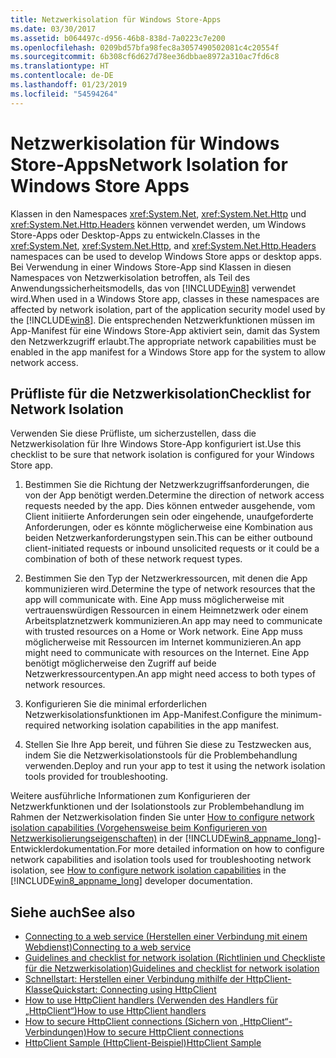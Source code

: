```yaml
---
title: Netzwerkisolation für Windows Store-Apps
ms.date: 03/30/2017
ms.assetid: b064497c-d956-46b8-838d-7a0223c7e200
ms.openlocfilehash: 0209bd57bfa98fec8a3057490502081c4c20554f
ms.sourcegitcommit: 6b308cf6d627d78ee36dbbae8972a310ac7fd6c8
ms.translationtype: HT
ms.contentlocale: de-DE
ms.lasthandoff: 01/23/2019
ms.locfileid: "54594264"
---
```

# <a name="network-isolation-for-windows-store-apps"></a><span data-ttu-id="7ecb6-102">Netzwerkisolation für Windows Store-Apps</span><span class="sxs-lookup"><span data-stu-id="7ecb6-102">Network Isolation for Windows Store Apps</span></span>
<span data-ttu-id="7ecb6-103">Klassen in den Namespaces <xref:System.Net>, <xref:System.Net.Http> und <xref:System.Net.Http.Headers> können verwendet werden, um Windows Store-Apps oder Desktop-Apps zu entwickeln.</span><span class="sxs-lookup"><span data-stu-id="7ecb6-103">Classes in the <xref:System.Net>,  <xref:System.Net.Http>, and <xref:System.Net.Http.Headers> namespaces can be used to develop Windows Store  apps  or desktop apps.</span></span> <span data-ttu-id="7ecb6-104">Bei Verwendung in einer Windows Store-App sind Klassen in diesen Namespaces von Netzwerkisolation betroffen, als Teil des Anwendungssicherheitsmodells, das von [!INCLUDE[win8](../../../includes/win8-md.md)] verwendet wird.</span><span class="sxs-lookup"><span data-stu-id="7ecb6-104">When used in a Windows Store app, classes in these namespaces are affected by network isolation, part of the application security model used by the [!INCLUDE[win8](../../../includes/win8-md.md)].</span></span> <span data-ttu-id="7ecb6-105">Die entsprechenden Netzwerkfunktionen müssen im App-Manifest für eine Windows Store-App aktiviert sein, damit das System den Netzwerkzugriff erlaubt.</span><span class="sxs-lookup"><span data-stu-id="7ecb6-105">The appropriate network capabilities must be enabled in the app manifest for a Windows Store app for the system to allow network access.</span></span>  
  
## <a name="checklist-for-network-isolation"></a><span data-ttu-id="7ecb6-106">Prüfliste für die Netzwerkisolation</span><span class="sxs-lookup"><span data-stu-id="7ecb6-106">Checklist for Network Isolation</span></span>  
 <span data-ttu-id="7ecb6-107">Verwenden Sie diese Prüfliste, um sicherzustellen, dass die Netzwerkisolation für Ihre Windows Store-App konfiguriert ist.</span><span class="sxs-lookup"><span data-stu-id="7ecb6-107">Use this checklist to be sure that network isolation is configured for your Windows Store app.</span></span>  
  
1.  <span data-ttu-id="7ecb6-108">Bestimmen Sie die Richtung der Netzwerkzugriffsanforderungen, die von der App benötigt werden.</span><span class="sxs-lookup"><span data-stu-id="7ecb6-108">Determine the direction of network access requests needed by the app.</span></span> <span data-ttu-id="7ecb6-109">Dies können entweder ausgehende, vom Client initiierte Anforderungen sein oder eingehende, unaufgeforderte Anforderungen, oder es könnte möglicherweise eine Kombination aus beiden Netzwerkanforderungstypen sein.</span><span class="sxs-lookup"><span data-stu-id="7ecb6-109">This can be either outbound client-initiated requests or inbound unsolicited requests or it could be a combination of both of these network request types.</span></span>  
  
2.  <span data-ttu-id="7ecb6-110">Bestimmen Sie den Typ der Netzwerkressourcen, mit denen die App kommunizieren wird.</span><span class="sxs-lookup"><span data-stu-id="7ecb6-110">Determine the type of network resources that the app will communicate with.</span></span> <span data-ttu-id="7ecb6-111">Eine App muss möglicherweise mit vertrauenswürdigen Ressourcen in einem Heimnetzwerk oder einem Arbeitsplatznetzwerk kommunizieren.</span><span class="sxs-lookup"><span data-stu-id="7ecb6-111">An app may need to communicate with trusted resources on a Home or Work network.</span></span> <span data-ttu-id="7ecb6-112">Eine App muss möglicherweise mit Ressourcen im Internet kommunizieren.</span><span class="sxs-lookup"><span data-stu-id="7ecb6-112">An app might need to communicate with resources on the Internet.</span></span> <span data-ttu-id="7ecb6-113">Eine App benötigt möglicherweise den Zugriff auf beide Netzwerkressourcentypen.</span><span class="sxs-lookup"><span data-stu-id="7ecb6-113">An app might need access to both types of network resources.</span></span>  
  
3.  <span data-ttu-id="7ecb6-114">Konfigurieren Sie die minimal erforderlichen Netzwerkisolationsfunktionen im App-Manifest.</span><span class="sxs-lookup"><span data-stu-id="7ecb6-114">Configure the minimum-required networking isolation capabilities in the app manifest.</span></span>  
  
4.  <span data-ttu-id="7ecb6-115">Stellen Sie Ihre App bereit, und führen Sie diese zu Testzwecken aus, indem Sie die Netzwerkisolationstools für die Problembehandlung verwenden.</span><span class="sxs-lookup"><span data-stu-id="7ecb6-115">Deploy and run your app to test it using the network isolation tools provided for troubleshooting.</span></span>  
  
 <span data-ttu-id="7ecb6-116">Weitere ausführliche Informationen zum Konfigurieren der Netzwerkfunktionen und der Isolationstools zur Problembehandlung im Rahmen der Netzwerkisolation finden Sie unter [How to configure network isolation capabilities (Vorgehensweise beim Konfigurieren von Netzwerkisolierungseigenschaften)](https://go.microsoft.com/fwlink/?LinkID=228265) in der [!INCLUDE[win8_appname_long](../../../includes/win8-appname-long-md.md)]-Entwicklerdokumentation.</span><span class="sxs-lookup"><span data-stu-id="7ecb6-116">For more detailed information on how to configure network capabilities and isolation tools used for troubleshooting network isolation, see [How to configure network isolation capabilities](https://go.microsoft.com/fwlink/?LinkID=228265) in the [!INCLUDE[win8_appname_long](../../../includes/win8-appname-long-md.md)] developer documentation.</span></span>  
  
## <a name="see-also"></a><span data-ttu-id="7ecb6-117">Siehe auch</span><span class="sxs-lookup"><span data-stu-id="7ecb6-117">See also</span></span>
- [<span data-ttu-id="7ecb6-118">Connecting to a web service (Herstellen einer Verbindung mit einem Webdienst)</span><span class="sxs-lookup"><span data-stu-id="7ecb6-118">Connecting to a web service</span></span>](https://go.microsoft.com/fwlink/?LinkID=245696)
- [<span data-ttu-id="7ecb6-119">Guidelines and checklist for network isolation (Richtlinien und Checkliste für die Netzwerkisolation)</span><span class="sxs-lookup"><span data-stu-id="7ecb6-119">Guidelines and checklist for network isolation</span></span>](https://go.microsoft.com/fwlink/?LinkID=228265)
- [<span data-ttu-id="7ecb6-120">Schnellstart: Herstellen einer Verbindung mithilfe der HttpClient-Klasse</span><span class="sxs-lookup"><span data-stu-id="7ecb6-120">Quickstart: Connecting using HttpClient</span></span>](https://go.microsoft.com/fwlink/?LinkId=245697)
- [<span data-ttu-id="7ecb6-121">How to use HttpClient handlers (Verwenden des Handlers für „HttpClient“)</span><span class="sxs-lookup"><span data-stu-id="7ecb6-121">How to use HttpClient handlers</span></span>](https://go.microsoft.com/fwlink/?LinkId=245699)
- [<span data-ttu-id="7ecb6-122">How to secure HttpClient connections (Sichern von „HttpClient“-Verbindungen)</span><span class="sxs-lookup"><span data-stu-id="7ecb6-122">How to secure HttpClient connections</span></span>](https://go.microsoft.com/fwlink/?LinkId=245698)
- [<span data-ttu-id="7ecb6-123">HttpClient Sample (HttpClient-Beispiel)</span><span class="sxs-lookup"><span data-stu-id="7ecb6-123">HttpClient Sample</span></span>](https://go.microsoft.com/fwlink/?LinkId=242550)
